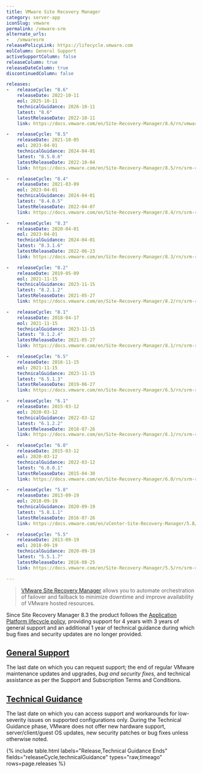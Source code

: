 ```yaml
---
title: VMware Site Recovery Manager
category: server-app
iconSlug: vmware
permalink: /vmware-srm
alternate_urls:
-   /vmwaresrm
releasePolicyLink: https://lifecycle.vmware.com
eolColumn: General Support
activeSupportColumn: false
releaseColumn: true
releaseDateColumn: true
discontinuedColumn: false

releases:
-   releaseCycle: "8.6"
    releaseDate: 2022-10-11
    eol: 2025-10-11
    technicalGuidance: 2026-10-11
    latest: "8.6"
    latestReleaseDate: 2022-10-11
    link: https://docs.vmware.com/en/Site-Recovery-Manager/8.6/rn/vmware-site-recovery-manager-86-release-notes/index.html

-   releaseCycle: "8.5"
    releaseDate: 2021-10-05
    eol: 2023-04-01
    technicalGuidance: 2024-04-01
    latest: "8.5.0.6"
    latestReleaseDate: 2022-10-04
    link: https://docs.vmware.com/en/Site-Recovery-Manager/8.5/rn/srm-releasenotes-8-5-0-6.html

-   releaseCycle: "8.4"
    releaseDate: 2021-03-09
    eol: 2023-04-01
    technicalGuidance: 2024-04-01
    latest: "8.4.0.5"
    latestReleaseDate: 2022-04-07
    link: https://docs.vmware.com/en/Site-Recovery-Manager/8.4/rn/srm-releasenotes-8-4-0-5.html

-   releaseCycle: "8.3"
    releaseDate: 2020-04-01
    eol: 2023-04-01
    technicalGuidance: 2024-04-01
    latest: "8.3.1.6"
    latestReleaseDate: 2022-06-23
    link: https://docs.vmware.com/en/Site-Recovery-Manager/8.3/rn/srm-releasenotes-8-3-1-6.html

-   releaseCycle: "8.2"
    releaseDate: 2019-05-09
    eol: 2021-11-15
    technicalGuidance: 2023-11-15
    latest: "8.2.1.2"
    latestReleaseDate: 2021-05-27
    link: https://docs.vmware.com/en/Site-Recovery-Manager/8.2/rn/srm-releasenotes-8-2-1-2.html

-   releaseCycle: "8.1"
    releaseDate: 2018-04-17
    eol: 2021-11-15
    technicalGuidance: 2023-11-15
    latest: "8.1.2.4"
    latestReleaseDate: 2021-05-27
    link: https://docs.vmware.com/en/Site-Recovery-Manager/8.1/rn/srm-releasenotes-8-1-2-4.html

-   releaseCycle: "6.5"
    releaseDate: 2016-11-15
    eol: 2021-11-15
    technicalGuidance: 2023-11-15
    latest: "6.5.1.3"
    latestReleaseDate: 2019-06-27
    link: https://docs.vmware.com/en/Site-Recovery-Manager/6.5/rn/srm-releasenotes-6-5-1.html

-   releaseCycle: "6.1"
    releaseDate: 2015-03-12
    eol: 2020-03-12
    technicalGuidance: 2022-03-12
    latest: "6.1.2.2"
    latestReleaseDate: 2018-07-26
    link: https://docs.vmware.com/en/Site-Recovery-Manager/6.1/rn/srm-releasenotes-6-1-2.html

-   releaseCycle: "6.0"
    releaseDate: 2015-03-12
    eol: 2020-03-12
    technicalGuidance: 2022-03-12
    latest: "6.0.0.1"
    latestReleaseDate: 2015-04-30
    link: https://docs.vmware.com/en/Site-Recovery-Manager/6.0/rn/srm-releasenotes-6-0-0.html

-   releaseCycle: "5.8"
    releaseDate: 2013-09-19
    eol: 2018-09-19
    technicalGuidance: 2020-09-19
    latest: "5.8.1.1"
    latestReleaseDate: 2016-07-26
    link: https://docs.vmware.com/en/vCenter-Site-Recovery-Manager/5.8/rn/srm-releasenotes-5-8-1.html

-   releaseCycle: "5.5"
    releaseDate: 2013-09-19
    eol: 2018-09-19
    technicalGuidance: 2020-09-19
    latest: "5.5.1.7"
    latestReleaseDate: 2016-08-25
    link: https://docs.vmware.com/en/Site-Recovery-Manager/5.5/rn/srm-releasenotes-5-5-1.html

---
```


> [VMware Site Recovery Manager](https://www.vmware.com/products/site-recovery-manager.html) allows
> you to automate orchestration of failover and failback to minimize downtime and improve
> availability of VMware hosted resources.

Since Site Recovery Manager 8.3 the product follows the [Application Platform lifecycle
policy](https://www.vmware.com/support/policies/application-platform.html), providing support for 4
years with 3 years of general support and an additional 1 year of technical guidance during which
bug fixes and security updates are no longer provided.

## [General Support](https://lifecycle.vmware.com/)

The last date on which you can request support; the end of regular VMware
maintenance updates and upgrades, _bug and security fixes,_ and technical assistance as per the
Support and Subscription Terms and Conditions.

## [Technical Guidance](https://www.vmware.com/support/lifecycle-policies.html)

The last date on which you can access support and workarounds for low-severity issues on supported
configurations only. During the Technical Guidance phase, VMware does not offer new hardware
support, server/client/guest OS updates, new security patches or bug fixes unless otherwise noted.

{% include table.html
labels="Release,Technical Guidance Ends"
fields="releaseCycle,technicalGuidance"
types="raw,timeago"
rows=page.releases %}
